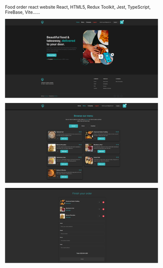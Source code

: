 Food order react website 
React, HTML5, Redux Toolkit, Jest, TypeScript, FireBase, Vite......

![Main Page](./src/assets/photos/image.png)

![Menu Page](./src/assets/photos/image_copy.png)

![Order Confirmation Page](./src/assets/photos/image_copy_2.png)